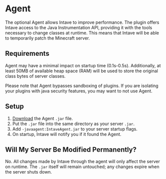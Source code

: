# Agent

The optional Agent allows Intave to improve performance. The plugin offers Intave access to the Java Instrumentation
API, providing it with the tools necessary to change classes at runtime. This means that Intave will be able to
temporarily patch the Minecraft server.

## Requirements

Agent may have a minimal impact on startup time (0.1s-0.5s). Additionally, at least 50MB of available heap space (RAM)
will be used to store the original class bytes of server classes.

Please note that Agent bypasses sandboxing of plugins. If you are isolating your plugins with java security features,
you may want to not use Agent.

## Setup

1. [Download](https://intave.de/go/agent) the Agent `.jar` file.
2. Put the `.jar` file into the same directory as your server `.jar`.
3. Add `-javaagent:IntaveAgent.jar` to your server startup flags.
4. On startup, Intave will notify you if it found the Agent.

## Will My Server Be Modified Permanently?

No. All changes made by Intave through the agent will only affect the server on runtime. The `.jar` itself will remain
untouched; any changes expire when the server shuts down.
